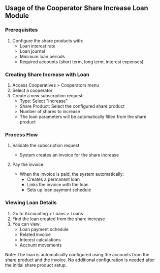 ## Usage of the Cooperator Share Increase Loan Module

### Prerequisites

1. Configure the share products with:
   - Loan interest rate
   - Loan journal
   - Minimum loan periods
   - Required accounts (short term, long term, interest expenses)

### Creating Share Increase with Loan

1. Access Cooperatives > Cooperators menu
2. Select a cooperator
3. Create a new subscription request:
   - Type: Select "Increase"
   - Share Product: Select the configured share product
   - Number of shares to increase
   - The loan parameters will be automatically filled from the share product

### Process Flow

1. Validate the subscription request
   - System creates an invoice for the share increase

2. Pay the invoice
   - When the invoice is paid, the system automatically:
     * Creates a permanent loan
     * Links the invoice with the loan
     * Sets up loan payment schedule

### Viewing Loan Details

1. Go to Accounting > Loans > Loans
2. Find the loan created from the share increase
3. You can view:
   - Loan payment schedule
   - Related invoice
   - Interest calculations
   - Account movements

Note: The loan is automatically configured using the accounts from the share
product and the invoice. No additional configuration is needed after the
initial share product setup.
